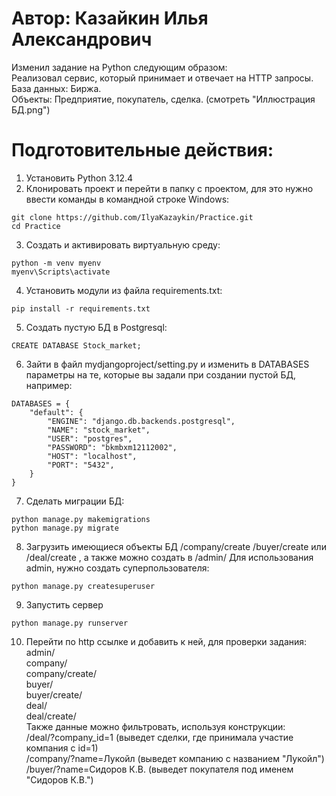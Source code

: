 # Автор: Казайкин Илья Александрович  

Изменил задание на Python следующим образом:  
Реализовал сервис, который принимает и отвечает на HTTP запросы.  
База данных: Биржа.  
Объекты: Предприятие, покупатель, сделка. (смотреть "Иллюстрация БД.png")  

# Подготовительные действия:  
1. Установить Python 3.12.4
2. Клонировать проект и перейти в папку с проектом, для это нужно ввести команды в командной строке Windows:
```mark1
git clone https://github.com/IlyaKazaykin/Practice.git
cd Practice
```
3. Создать и активировать виртуальную среду:
 ```mark2
python -m venv myenv
myenv\Scripts\activate
```
4. Установить модули из файла requirements.txt:
```mark3
pip install -r requirements.txt
```
5. Создать пустую БД в Postgresql:
```mark4
CREATE DATABASE Stock_market;
```
6. Зайти в файл mydjangoproject/setting.py и изменить в DATABASES параметры на те, которые вы задали при создании пустой БД, например:
```mark5
DATABASES = {
    "default": {
        "ENGINE": "django.db.backends.postgresql",
        "NAME": "stock_market",
        "USER": "postgres",
        "PASSWORD": "bkmbxm12112002",
        "HOST": "localhost",
        "PORT": "5432",
    }
}
```
7. Сделать миграции БД:
```mark6
python manage.py makemigrations
python manage.py migrate
```
8. Загрузить имеющиеся объекты БД /company/create /buyer/create или /deal/create , а также можно создать в /admin/
Для использования admin, нужно создать суперпользователя:
```mark7
python manage.py createsuperuser 
```
9. Запустить сервер
```mark8
python manage.py runserver
```
10. Перейти по http ссылке и добавить к ней, для проверки задания:  
admin/  
company/  
company/create/  
buyer/  
buyer/create/  
deal/  
deal/create/  
 Также данные можно фильтровать, используя конструкции:  
/deal/?company_id=1 (выведет сделки, где принимала участие компания с id=1)  
/company/?name=Лукойл (выведет компанию с названием "Лукойл")  
/buyer/?name=Сидоров К.В. (выведет покупателя под именем "Сидоров К.В.")  

